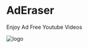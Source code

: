# AdEraser
Enjoy Ad Free Youtube Videos

![logo](https://github.com/DhruvTyagi18/AdEraser/assets/92265404/36873827-c83e-481c-b7e5-66ca4f48d981)

